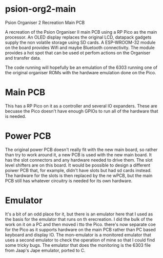 # psion-org2-main
Psion Organiser 2 Recreation Main PCB

A recreation of the Psion Organiser II main PCB using a RP Pico as the
main processor.
An OLED display replaces the original LCD, datapack gadgets supply the
non volatile storage using SD cards.
A ESP-WROOM-32 module on the board provides Wifi and maybe Bluetooth connectivity.
The module provides a hot spot that can be used ot perfom actions on the Organiser
and transfer data.

The code running will hopefully be an emulation of the 6303 running one of the original
organiser ROMs with the hardware emulation done on the Pico.

Main PCB
========

This has a RP Pico on it as a controller and several IO expanders. These are becuase the Pico doesn't have enough GPIOs to
run all of the hardware that is needed.


Power PCB
=========

The original power PCB doesn't really fit with the new main board, so rather than try to work around it, a new PCB is used with the
new main board. It has the slot connectors and any hardware needed to drive them. The slot level shifters are on this board. It would be possible to design a different poiwer PCB that, for example, didn't have slots but had sd cards instead. The hardware for the slots is then replaced by the ne wPCB, but the main PCB still has whatever circuitry is needed for its own hardware.

Emulator
========

It's a bit of an odd place for it, but there is an emulator here that I used as the basis for the emulator that runs on th erecreation. I did the bulk of the work on it on a PC and then moved i tto the Pico. there's now separate coe for the Pico as it supports hardware on the main PCB rather than PC based keyboard and display IO. The mon-emulator is a monitored emulator that uses a second emulator to check the operation of mine so that I could find some tricky bugs. The emulator that does the monitoring is the 6303 file from Jaap's Jape emulator, ported to C.
